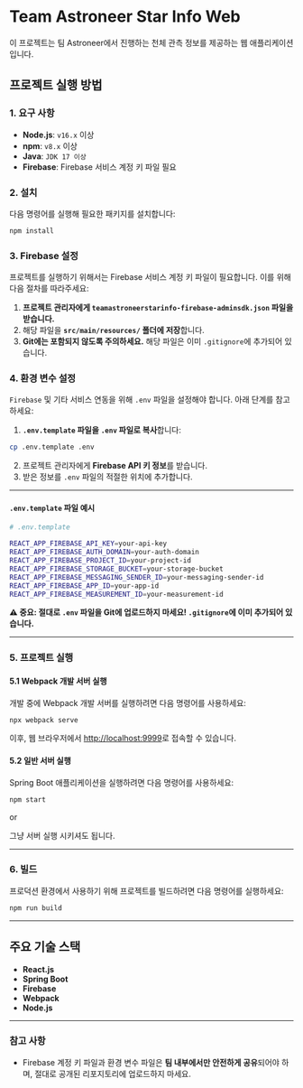 # Team Astroneer Star Info Web

이 프로젝트는 팀 Astroneer에서 진행하는 천체 관측 정보를 제공하는 웹 애플리케이션입니다.

## 프로젝트 실행 방법

### 1. 요구 사항

- **Node.js**: `v16.x` 이상
- **npm**: `v8.x` 이상
- **Java**: `JDK 17 이상`
- **Firebase**: Firebase 서비스 계정 키 파일 필요

### 2. 설치

다음 명령어를 실행해 필요한 패키지를 설치합니다:

```bash
npm install
```

### 3. Firebase 설정

프로젝트를 실행하기 위해서는 Firebase 서비스 계정 키 파일이 필요합니다. 이를 위해 다음 절차를 따라주세요:

1. **프로젝트 관리자에게 `teamastroneerstarinfo-firebase-adminsdk.json` 파일을 받습니다.**
2. 해당 파일을 **`src/main/resources/` 폴더에 저장**합니다.
3. **Git에는 포함되지 않도록 주의하세요.** 해당 파일은 이미 `.gitignore`에 추가되어 있습니다.

### 4. 환경 변수 설정

`Firebase` 및 기타 서비스 연동을 위해 `.env` 파일을 설정해야 합니다. 아래 단계를 참고하세요:

1. **`.env.template` 파일을 `.env` 파일로 복사**합니다:

```bash
cp .env.template .env
```

2. 프로젝트 관리자에게 **Firebase API 키 정보**를 받습니다.
3. 받은 정보를 `.env` 파일의 적절한 위치에 추가합니다.

---

#### `.env.template` 파일 예시

```bash
# .env.template

REACT_APP_FIREBASE_API_KEY=your-api-key
REACT_APP_FIREBASE_AUTH_DOMAIN=your-auth-domain
REACT_APP_FIREBASE_PROJECT_ID=your-project-id
REACT_APP_FIREBASE_STORAGE_BUCKET=your-storage-bucket
REACT_APP_FIREBASE_MESSAGING_SENDER_ID=your-messaging-sender-id
REACT_APP_FIREBASE_APP_ID=your-app-id
REACT_APP_FIREBASE_MEASUREMENT_ID=your-measurement-id
```

**⚠️ 중요: 절대로 `.env` 파일을 Git에 업로드하지 마세요! `.gitignore`에 이미 추가되어 있습니다.**

---

### 5. 프로젝트 실행

#### 5.1 Webpack 개발 서버 실행

개발 중에 Webpack 개발 서버를 실행하려면 다음 명령어를 사용하세요:

```bash
npx webpack serve
```

이후, 웹 브라우저에서 [http://localhost:9999](http://localhost:9999)로 접속할 수 있습니다.

#### 5.2 일반 서버 실행

Spring Boot 애플리케이션을 실행하려면 다음 명령어를 사용하세요:

```bash
npm start
```

or

그냥 서버 실행 시키셔도 됩니다.

---

### 6. 빌드

프로덕션 환경에서 사용하기 위해 프로젝트를 빌드하려면 다음 명령어를 실행하세요:

```bash
npm run build
```

---

## 주요 기술 스택

- **React.js**
- **Spring Boot**
- **Firebase**
- **Webpack**
- **Node.js**

---

### 참고 사항

- Firebase 계정 키 파일과 환경 변수 파일은 **팀 내부에서만 안전하게 공유**되어야 하며, 절대로 공개된 리포지토리에 업로드하지 마세요.
